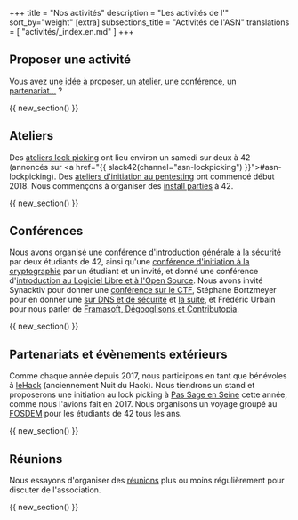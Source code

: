 +++
title = "Nos activités"
description = "Les activités de l'"
sort_by="weight"
[extra]
subsections_title = "Activités de l'ASN"
translations = [
    "activités/_index.en.md"
]
+++

## Proposer une activité

Vous avez [une idée à proposer, un atelier, une conférence, un
partenariat…](@/documentation/activités/proposer_une_activité/index.fr.md) ?

{{ new_section() }}

## Ateliers

Des [ateliers lock picking](@/activités/lock-picking/_index.md) ont lieu
environ un samedi sur deux à 42 (annoncés sur <a href="{{
slack42(channel="asn-lockpicking") }}">#asn-lockpicking</a>). Des [ateliers
d'initiation au pentesting](@/activités/ateliers-pentest/_index.md) ont
commencé début 2018.
Nous commençons à organiser des [install
parties](@/activités/install_party/_index.md) à 42.

{{ new_section() }}

## Conférences

Nous avons organisé une [conférence d'introduction générale à la
sécurité](@/activités/conférences/introduction_securité_informatique/index.fr.md)
par deux étudiants de 42, ainsi qu'une [conférence d'initiation à la
cryptographie](@/activités/conférences/introduction_cryptographie/index.fr.md) par
un étudiant et un invité, et donné une conférence d'[introduction au Logiciel
Libre et à l'Open
Source](@/activités/conférences/introduction_libre_open_source/index.fr.md).
Nous avons invité Synacktiv pour donner une [conférence sur le
CTF](@/activités/conférences/introduction_ctf/index.fr.md), Stéphane Bortzmeyer
pour en donner une [sur DNS et de
sécurité](@/activités/conférences/dns_bortzmeyer/index.fr.md) et [la
suite](@/activités/conférences/dns_bortzmeyer_2/index.fr.md), et Frédéric Urbain
pour nous parler de [Framasoft, Dégooglisons et
Contributopia](@/activités/conférences/framasoft_contributopia/index.fr.md).

{{ new_section() }}

## Partenariats et évènements extérieurs

Comme chaque année depuis 2017, nous participons en tant que bénévoles à
[leHack](@/activités/le_hack/_index.md) (anciennement Nuit du Hack).
Nous tiendrons un stand et proposerons une initiation au lock picking à [Pas
Sage en Seine](@/activités/passage_en_seine/_index.md) cette année, comme nous
l'avions fait en 2017.
Nous organisons un voyage groupé au [FOSDEM](@/activités/fosdem/_index.md) pour
les étudiants de 42 tous les ans.

{{ new_section() }}

## Réunions

Nous essayons d'organiser des [réunions](@/activités/réunions/_index.md) plus
ou moins régulièrement pour discuter de l'association.

{{ new_section() }}
